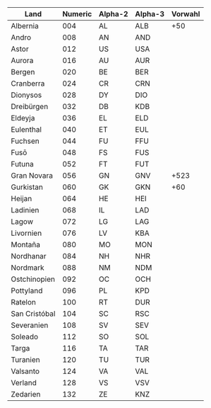 | Land | Numeric | Alpha-2 | Alpha-3 | Vorwahl |
|------|---------|---------|---------|---------|
| Albernia | 004 | AL | ALB | +50 |
| Andro | 008 | AN | AND |
| Astor | 012 | US | USA |
| Aurora | 016 | AU | AUR |
| Bergen | 020 | BE | BER |
| Cranberra | 024 | CR | CRN |
| Dionysos | 028 | DY | DIO |
| Dreibürgen | 032 | DB | KDB |
| Eldeyja | 036 | EL | ELD |
| Eulenthal | 040 | ET | EUL |
| Fuchsen | 044 | FU | FFU |
| Fusō | 048 | FS | FUS |
| Futuna | 052 | FT | FUT |
| Gran Novara | 056 | GN | GNV | +523 |
| Gurkistan | 060 | GK | GKN | +60 |
| Heijan | 064 | HE | HEI |
| Ladinien | 068 | IL | LAD |
| Lagow | 072 | LG | LAG |
| Livornien | 076 | LV | KBA |
| Montaña | 080 | MO | MON |
| Nordhanar | 084 | NH | NHR |
| Nordmark | 088 | NM | NDM |
| Ostchinopien | 092 | OC | OCH |
| Pottyland | 096 | PL | KPD |
| Ratelon | 100 | RT | DUR |
| San Cristóbal | 104 | SC | RSC |
| Severanien | 108 | SV | SEV |
| Soleado | 112 | SO | SOL |
| Targa | 116 | TA | TAR |
| Turanien | 120 | TU | TUR |
| Valsanto | 124 | VA | VAL |
| Verland | 128 | VS | VSV |
| Zedarien | 132 | ZE | KNZ |
